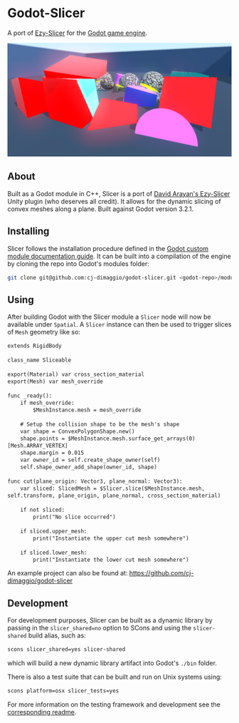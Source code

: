 # Godot-Slicer

A port of [Ezy-Slicer](https://github.com/DavidArayan/ezy-slice) for the [Godot game engine](https://godotengine.org/).

![Example Image](/imgs/example.png)

## About
Built as a Godot module in C++, Slicer is a port of [David Arayan's Ezy-Slicer](https://github.com/DavidArayan/ezy-slice) Unity plugin (who deserves all credit). It allows for the dynamic slicing of convex meshes along a plane. Built against Godot version 3.2.1.

## Installing
Slicer follows the installation procedure defined in the [Godot custom module documentation guide](https://docs.godotengine.org/en/stable/development/cpp/custom_modules_in_cpp.html). It can be built into a compilation of the engine by cloning the repo into Godot's modules folder:

```bash
git clone git@github.com:cj-dimaggio/godot-slicer.git <godot-repo>/modules/slicer
```

## Using
After building Godot with the Slicer module a `Slicer` node will now be available under `Spatial`. A `Slicer` instance can then be used to trigger slices of `Mesh` geometry like so:

```gdscript
extends RigidBody

class_name Sliceable

export(Material) var cross_section_material
export(Mesh) var mesh_override

func _ready():
	if mesh_override:
		$MeshInstance.mesh = mesh_override

	# Setup the collision shape to be the mesh's shape
	var shape = ConvexPolygonShape.new()
	shape.points = $MeshInstance.mesh.surface_get_arrays(0)[Mesh.ARRAY_VERTEX]
	shape.margin = 0.015
	var owner_id = self.create_shape_owner(self)
	self.shape_owner_add_shape(owner_id, shape)

func cut(plane_origin: Vector3, plane_normal: Vector3):
	var sliced: SlicedMesh = $Slicer.slice($MeshInstance.mesh, self.transform, plane_origin, plane_normal, cross_section_material)

    if not sliced:
        print("No slice occurred")
    
    if sliced.upper_mesh:
        print("Instantiate the upper cut mesh somewhere")

    if sliced.lower_mesh:
        print("Instantiate the lower cut mesh somewhere")
```

An example project can also be found at: https://github.com/cj-dimaggio/godot-slicer


## Development
For development purposes, Slicer can be built as a dynamic library by passing in the `slicer_shared=no` option to SCons and using the `slicer-shared` build alias, such as:

```bash
scons slicer_shared=yes slicer-shared
```

which will build a new dynamic library artifact into Godot's `./bin` folder.

There is also a test suite that can be built and run on Unix systems using:

```bash
scons platform=osx slicer_tests=yes
```

For more information on the testing framework and development see the [corresponding readme](./tests/README.md).

